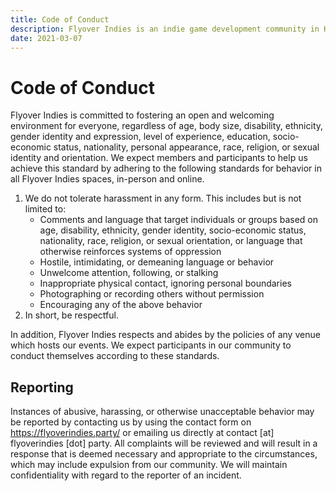 ```yaml
---
title: Code of Conduct
description: Flyover Indies is an indie game development community in Kansas City in Midwest region. Join us for events and to connect with game developers in the area.
date: 2021-03-07
---
```


# Code of Conduct

Flyover Indies is committed to fostering an open and welcoming environment for everyone, regardless of age, body size, disability, ethnicity, gender identity and expression, level of experience, education, socio-economic status, nationality, personal appearance, race, religion, or sexual identity and orientation. We expect members and participants to help us achieve this standard by adhering to the following standards for behavior in all Flyover Indies spaces, in-person and online.

1. We do not tolerate harassment in any form. This includes but is not limited to:
   - Comments and language that target individuals or groups based on age, disability, ethnicity, gender identity, socio-economic status, nationality, race, religion, or sexual orientation, or language that otherwise reinforces systems of oppression
   - Hostile, intimidating, or demeaning language or behavior
   - Unwelcome attention, following, or stalking
   - Inappropriate physical contact, ignoring personal boundaries
   - Photographing or recording others without permission
   - Encouraging any of the above behavior
2. In short, be respectful.

In addition, Flyover Indies respects and abides by the policies of any venue which hosts our events. We expect participants in our community to conduct themselves according to these standards.

## Reporting

Instances of abusive, harassing, or otherwise unacceptable behavior may be reported by contacting us by using the contact form on https://flyoverindies.party/ or emailing us directly at contact [at] flyoverindies [dot] party. All complaints will be reviewed and will result in a response that is deemed necessary and appropriate to the circumstances, which may include expulsion from our community. We will maintain confidentiality with regard to the reporter of an incident.
